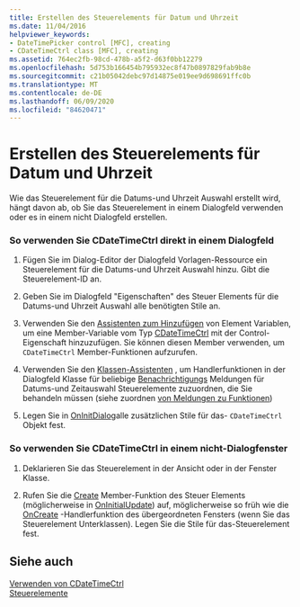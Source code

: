 ```yaml
---
title: Erstellen des Steuerelements für Datum und Uhrzeit
ms.date: 11/04/2016
helpviewer_keywords:
- DateTimePicker control [MFC], creating
- CDateTimeCtrl class [MFC], creating
ms.assetid: 764ec2fb-98cd-478b-a5f2-d63f0bb12279
ms.openlocfilehash: 5d753b166454b795932ec8f47b0897829fab9b8e
ms.sourcegitcommit: c21b05042debc97d14875e019ee9d698691ffc0b
ms.translationtype: MT
ms.contentlocale: de-DE
ms.lasthandoff: 06/09/2020
ms.locfileid: "84620471"
---
```

# <a name="creating-the-date-and-time-picker-control"></a>Erstellen des Steuerelements für Datum und Uhrzeit

Wie das Steuerelement für die Datums-und Uhrzeit Auswahl erstellt wird, hängt davon ab, ob Sie das Steuerelement in einem Dialogfeld verwenden oder es in einem nicht Dialogfeld erstellen.

### <a name="to-use-cdatetimectrl-directly-in-a-dialog-box"></a>So verwenden Sie CDateTimeCtrl direkt in einem Dialogfeld

1. Fügen Sie im Dialog-Editor der Dialogfeld Vorlagen-Ressource ein Steuerelement für die Datums-und Uhrzeit Auswahl hinzu. Gibt die Steuerelement-ID an.

1. Geben Sie im Dialogfeld "Eigenschaften" des Steuer Elements für die Datums-und Uhrzeit Auswahl alle benötigten Stile an.

1. Verwenden Sie den [Assistenten zum Hinzufügen](../ide/adding-a-member-variable-visual-cpp.md) von Element Variablen, um eine Member-Variable vom Typ [CDateTimeCtrl](reference/cdatetimectrl-class.md) mit der Control-Eigenschaft hinzuzufügen. Sie können diesen Member verwenden, um `CDateTimeCtrl` Member-Funktionen aufzurufen.

1. Verwenden Sie den [Klassen-Assistenten](reference/mfc-class-wizard.md) , um Handlerfunktionen in der Dialogfeld Klasse für beliebige [Benachrichtigungs](processing-notification-messages-in-date-and-time-picker-controls.md) Meldungen für Datums-und Zeitauswahl Steuerelemente zuzuordnen, die Sie behandeln müssen (siehe zuordnen [von Meldungen zu Funktionen](reference/mapping-messages-to-functions.md))

1. Legen Sie in [OnInitDialog](reference/cdialog-class.md#oninitdialog)alle zusätzlichen Stile für das- `CDateTimeCtrl` Objekt fest.

### <a name="to-use-cdatetimectrl-in-a-nondialog-window"></a>So verwenden Sie CDateTimeCtrl in einem nicht-Dialogfenster

1. Deklarieren Sie das Steuerelement in der Ansicht oder in der Fenster Klasse.

1. Rufen Sie die [Create](reference/ctabctrl-class.md#create) Member-Funktion des Steuer Elements (möglicherweise in [OnInitialUpdate](reference/cview-class.md#oninitialupdate)) auf, möglicherweise so früh wie die [OnCreate](reference/cwnd-class.md#oncreate) -Handlerfunktion des übergeordneten Fensters (wenn Sie das Steuerelement Unterklassen). Legen Sie die Stile für das-Steuerelement fest.

## <a name="see-also"></a>Siehe auch

[Verwenden von CDateTimeCtrl](using-cdatetimectrl.md)<br/>
[Steuerelemente](controls-mfc.md)
